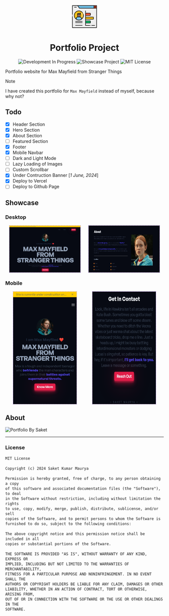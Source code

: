 <p align="center">
  <img src="./images/professional-portfolio.png" alt="AndroidIDE" width="80" height="80"/>
</p>

<h1 align="center">Portfolio Project</h1>

<p align="center">

<img src="https://img.shields.io/badge/Development%20-in%20progress-eed49f?style=for-the-badge" alt="Development In Progress">

<img src="https://img.shields.io/badge/Showcase%20Project%20-for%20ABES%20ACM%20Recruitment-ed8796?style=for-the-badge" alt="Showcase Project">


<img src="https://img.shields.io/badge/License-MIT-a6da95.svg?style=for-the-badge" alt="MIT License">
</p>

<!-- ![Development In Progress](https://img.shields.io/badge/Development%20-in%20progress-eed49f?style=for-the-badge) -->
<!-- ![Showcase Project](https://img.shields.io/badge/Showcase%20Project%20-for%20ABES%20ACM%20Recruitment-ed8796?style=for-the-badge) -->
<!-- ![MIT License](https://img.shields.io/badge/License-MIT-a6da95.svg?style=for-the-badge) -->

Portfolio website for Max Mayfield from Stranger Things

> [!NOTE]
>
> I have created this portfolio for `Max Mayfield` instead of myself, because why not?

## Todo

- [x] Header Section
- [x] Hero Section
- [x] About Section
- [ ] Featured Section
- [x] Footer
- [x] Mobile Navbar
- [ ] Dark and Light Mode
- [ ] Lazy Loading of Images
- [ ] Custom Scrollbar
- [x] Under Contruction Banner [*1 June, 2024*]
- [x] Deploy to Vercel
- [ ] Deploy to Github Page

## Showcase

### Desktop
<div style="display: flex; justify-content: space-around; margin-bottom: 20px;">
    <img src="./images/hero_section.png" alt="Image 1" style="width: 45%; border: 1px dashed #c6a0f6;">
    <img src="./images/about_section.png" alt="Image 2" style="width: 45%; border: 1px dashed #c6a0f6;">
    <!-- <img src="./images/contact_section.png" alt="Image 3" style="width: 30%; border: 1px dashed #c6a0f6;"> -->
</div>

### Mobile
<div style="display: flex; justify-content: space-around;">
    <img src="./images/mobile_hero_section.png" alt="Image 1" style="width: 40%; border: 1px dashed #c6a0f6;">
    <!-- <img src="./images/mobile_about_section.png" alt="Image 2" style="width: 30%; border: 1px dashed #c6a0f6;"> -->
    <img src="./images/mobile_contact_section.png" alt="Image 3" style="width: 40%; border: 1px dashed #c6a0f6;">
</div>


## About

![Portfolio By Saket](https://img.shields.io/badge/portfolio--project-%20by%20Saket%20Maurya-f5a97f?style=for-the-badge)

--- 

### License

```
MIT License

Copyright (c) 2024 Saket Kumar Maurya

Permission is hereby granted, free of charge, to any person obtaining a copy
of this software and associated documentation files (the "Software"), to deal
in the Software without restriction, including without limitation the rights
to use, copy, modify, merge, publish, distribute, sublicense, and/or sell
copies of the Software, and to permit persons to whom the Software is
furnished to do so, subject to the following conditions:

The above copyright notice and this permission notice shall be included in all
copies or substantial portions of the Software.

THE SOFTWARE IS PROVIDED "AS IS", WITHOUT WARRANTY OF ANY KIND, EXPRESS OR
IMPLIED, INCLUDING BUT NOT LIMITED TO THE WARRANTIES OF MERCHANTABILITY,
FITNESS FOR A PARTICULAR PURPOSE AND NONINFRINGEMENT. IN NO EVENT SHALL THE
AUTHORS OR COPYRIGHT HOLDERS BE LIABLE FOR ANY CLAIM, DAMAGES OR OTHER
LIABILITY, WHETHER IN AN ACTION OF CONTRACT, TORT OR OTHERWISE, ARISING FROM,
OUT OF OR IN CONNECTION WITH THE SOFTWARE OR THE USE OR OTHER DEALINGS IN THE
SOFTWARE.
```
